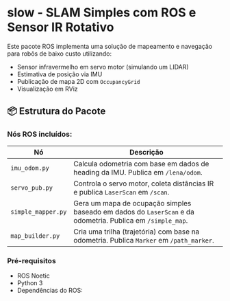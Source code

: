 # slow - SLAM Simples com ROS e Sensor IR Rotativo

Este pacote ROS implementa uma solução de mapeamento e navegação para robôs de baixo custo utilizando:

- Sensor infravermelho em servo motor (simulando um LIDAR)
- Estimativa de posição via IMU
- Publicação de mapa 2D com `OccupancyGrid`
- Visualização em RViz

## 📦 Estrutura do Pacote

### Nós ROS incluídos:

| Nó | Descrição |
|----|-----------|
| `imu_odom.py` | Calcula odometria com base em dados de heading da IMU. Publica em `/lena/odom`. |
| `servo_pub.py` | Controla o servo motor, coleta distâncias IR e publica `LaserScan` em `/scan`. |
| `simple_mapper.py` | Gera um mapa de ocupação simples baseado em dados do `LaserScan` e da odometria. Publica em `/simple_map`. |
| `map_builder.py` | Cria uma trilha (trajetória) com base na odometria. Publica `Marker` em `/path_marker`. |

### Pré-requisitos

- ROS Noetic
- Python 3
- Dependências do ROS:
